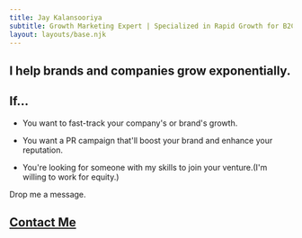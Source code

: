 ```yaml
---
title: Jay Kalansooriya 
subtitle: Growth Marketing Expert | Specialized in Rapid Growth for B2C Startups and SMEs in Tech, Finance, and Entertainment </br> Featured on Indie Hackers, Data Driven Investors, Brandjaxed, etc.
layout: layouts/base.njk
---
```



## I help brands and companies grow exponentially. 
## If...

- You want to fast-track your company's or brand's growth.</br>

- You want a PR campaign that'll boost your brand and enhance your reputation.</br>

- You're looking for someone with my skills to join your venture.(I'm willing to work for equity.) </br>

Drop me a message.</br>

## [Contact Me](mailto:sajanajk@gmail.com)
